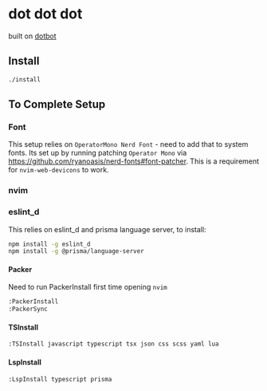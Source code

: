# dot dot dot

built on [dotbot](https://github.com/anishathalye/dotbot)

## Install

```sh
./install
```

## To Complete Setup

### Font

This setup relies on `OperatorMono Nerd Font` - need to add that to system fonts.
Its set up by running patching `Operator Mono` via https://github.com/ryanoasis/nerd-fonts#font-patcher.
This is a requirement for `nvim-web-devicons` to work.

### nvim

### eslint_d

This relies on eslint_d and prisma language server, to install:

```sh
npm install -g eslint_d
npm install -g @prisma/language-server
```

#### Packer

Need to run PackerInstall first time opening `nvim`

```sh
:PackerInstall
:PackerSync
```

#### TSInstall

```sh
:TSInstall javascript typescript tsx json css scss yaml lua
```

#### LspInstall

```sh
:LspInstall typescript prisma
```
